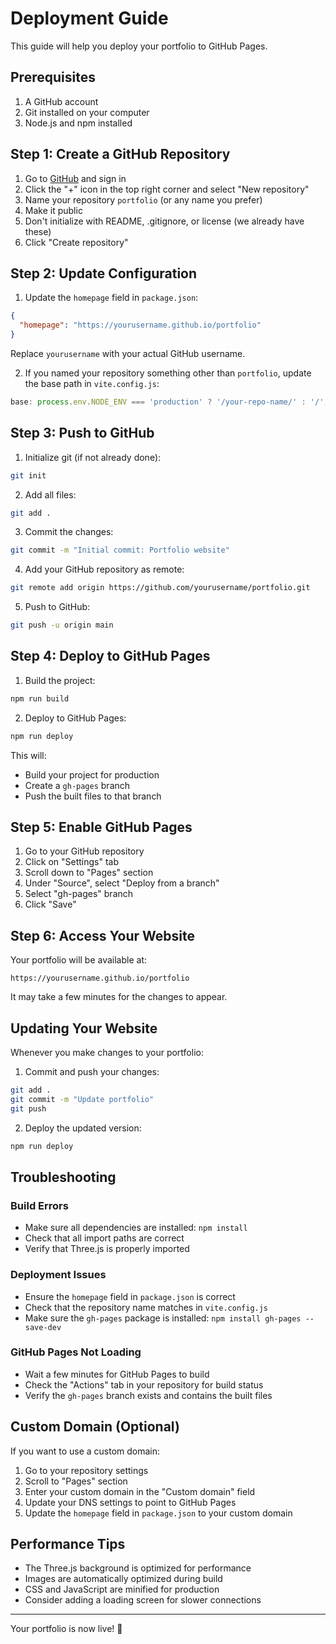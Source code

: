 # Deployment Guide

This guide will help you deploy your portfolio to GitHub Pages.

## Prerequisites

1. A GitHub account
2. Git installed on your computer
3. Node.js and npm installed

## Step 1: Create a GitHub Repository

1. Go to [GitHub](https://github.com) and sign in
2. Click the "+" icon in the top right corner and select "New repository"
3. Name your repository `portfolio` (or any name you prefer)
4. Make it public
5. Don't initialize with README, .gitignore, or license (we already have these)
6. Click "Create repository"

## Step 2: Update Configuration

1. Update the `homepage` field in `package.json`:
```json
{
  "homepage": "https://yourusername.github.io/portfolio"
}
```
Replace `yourusername` with your actual GitHub username.

2. If you named your repository something other than `portfolio`, update the base path in `vite.config.js`:
```javascript
base: process.env.NODE_ENV === 'production' ? '/your-repo-name/' : '/',
```

## Step 3: Push to GitHub

1. Initialize git (if not already done):
```bash
git init
```

2. Add all files:
```bash
git add .
```

3. Commit the changes:
```bash
git commit -m "Initial commit: Portfolio website"
```

4. Add your GitHub repository as remote:
```bash
git remote add origin https://github.com/yourusername/portfolio.git
```

5. Push to GitHub:
```bash
git push -u origin main
```

## Step 4: Deploy to GitHub Pages

1. Build the project:
```bash
npm run build
```

2. Deploy to GitHub Pages:
```bash
npm run deploy
```

This will:
- Build your project for production
- Create a `gh-pages` branch
- Push the built files to that branch

## Step 5: Enable GitHub Pages

1. Go to your GitHub repository
2. Click on "Settings" tab
3. Scroll down to "Pages" section
4. Under "Source", select "Deploy from a branch"
5. Select "gh-pages" branch
6. Click "Save"

## Step 6: Access Your Website

Your portfolio will be available at:
```
https://yourusername.github.io/portfolio
```

It may take a few minutes for the changes to appear.

## Updating Your Website

Whenever you make changes to your portfolio:

1. Commit and push your changes:
```bash
git add .
git commit -m "Update portfolio"
git push
```

2. Deploy the updated version:
```bash
npm run deploy
```

## Troubleshooting

### Build Errors
- Make sure all dependencies are installed: `npm install`
- Check that all import paths are correct
- Verify that Three.js is properly imported

### Deployment Issues
- Ensure the `homepage` field in `package.json` is correct
- Check that the repository name matches in `vite.config.js`
- Make sure the `gh-pages` package is installed: `npm install gh-pages --save-dev`

### GitHub Pages Not Loading
- Wait a few minutes for GitHub Pages to build
- Check the "Actions" tab in your repository for build status
- Verify the `gh-pages` branch exists and contains the built files

## Custom Domain (Optional)

If you want to use a custom domain:

1. Go to your repository settings
2. Scroll to "Pages" section
3. Enter your custom domain in the "Custom domain" field
4. Update your DNS settings to point to GitHub Pages
5. Update the `homepage` field in `package.json` to your custom domain

## Performance Tips

- The Three.js background is optimized for performance
- Images are automatically optimized during build
- CSS and JavaScript are minified for production
- Consider adding a loading screen for slower connections

---

Your portfolio is now live! 🎉
